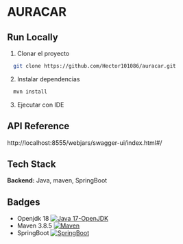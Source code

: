 # AURACAR

## Run Locally

1. Clonar el proyecto

```bash
  git clone https://github.com/Hector101086/auracar.git
```

2. Instalar dependencias

```bash
  mvn install
```

3. Ejecutar con IDE


## API Reference

http://localhost:8555/webjars/swagger-ui/index.html#/

## Tech Stack

**Backend:** Java, maven, SpringBoot

## Badges

- Openjdk
  18 [![Java 17-OpenJDK](https://img.shields.io/badge/Java-Openjdk18-green)](https://openjdk.org/projects/jdk/18/)
- Maven 3.8.5 [![Maven](https://img.shields.io/badge/Maven-3.85-red)](https://maven.apache.org/download.cgi)
- SpringBoot [![SpringBoot](https://img.shields.io/badge/SpringBoot-2.7.3.Final-orange)](https://spring.io/projects/spring-boot)